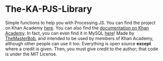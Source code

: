 # The-KA-PJS-Library
Simple functions to help you with Processing.JS.
You can find the project on Khan Academy [here](https://www.khanacademy.org/computer-programming/the-khan-academy-pjs-library/4781890056290304). You can also find the [documentation on Khan Academy](https://www.khanacademy.org/computer-programming/the-ka-pjs-library-documentation/4621167816671232). In fact, you can even find it in MySQL [here](./Documentation)!
Made by [TheMasterBob](https://www.khanacademy.org/profile/TheMasterBob), and intended to be used by members of Khan Academy, although other people can use it too.
Everything is open source **except** where a credit is given. Then, you must give credit to the author; that code is under the MIT License.
